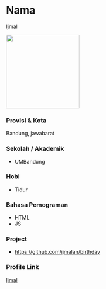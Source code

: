 # Nama
Ijmal

<img src="https://www.google.com/search?q=profile.png&sxsrf=AOaemvJJjSu5cYSYZB1o4RkxIbMxV3cRvQ:1634607213105&tbm=isch&source=iu&ictx=1&fir=cB6vi92vOlc5bM%252ChUpySpsDj3TidM%252C_%253BoqlrsbY6kGHuQM%252Cw05Qtdu6TE0FDM%252C_%253Boi_Go1ieNFYJRM%252ChUpySpsDj3TidM%252C_%253BScRGRFGMiXHWfM%252Cwg0CyFWNfK7o5M%252C_%253B9LkVqS2WL5niHM%252Cw05Qtdu6TE0FDM%252C_%253BqiFWYtrCF3sw-M%252ChUpySpsDj3TidM%252C_%253BpExwfCYw8yAAIM%252Ck1nVRByA6KuzNM%252C_%253BXNS-LAznprJJrM%252ChUpySpsDj3TidM%252C_%253BqMOfNJ2kOc2SnM%252C8Qj_3LCalWAqLM%252C_%253B8OoAPK0RLlNylM%252Ci9KcRQcE4SLwsM%252C_%253BHjKyq-4K0hGRgM%252CYymNHD_G3UcNtM%252C_%253BZ4fJuoUjDPIm7M%252ChUpySpsDj3TidM%252C_%253BgpYR2g_zxgRbuM%252Cw05Qtdu6TE0FDM%252C_%253BbhzxrWoNgtx2YM%252CKqmdw97SGHJwyM%252C_%253BNZC1h8hR9ei8rM%252Cw05Qtdu6TE0FDM%252C_&vet=1&usg=AI4_-kRdJyeJze_-qZRX06uDTq8daXwXtQ&sa=X&ved=2ahUKEwjQ0KKyqtXzAhWaT30KHU4JDi8Q9QF6BAgIEAE#imgrc=gpYR2g_zxgRbuM" width="200" height="200" align="center"/>

### Provisi & Kota

Bandung, jawabarat

### Sekolah / Akademik
 - UMBandung

### Hobi

- Tidur

### Bahasa Pemograman

- HTML
- JS

### Project

- https://github.com/ijmalan/birthday

### Profile Link

[Ijmal](https://github.com/ijmalan)
